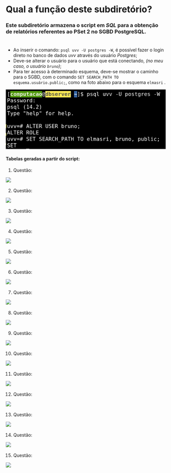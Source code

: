 # Qual a função deste subdiretório?

### Este subdiretório armazena o script em *SQL* para a obtenção de relatórios referentes ao PSet 2 no SGBD PostgreSQL.
#

- Ao inserir o comando: `psql uvv -U postgres -W`, é possível fazer o login direto no banco de dados *uvv* através do usuário *Postgres*;
- Deve-se alterar o usuário para o usuário que está conectando, *(no meu caso, o usuário `bruno`)*;
- Para ter acesso à determinado esquema, deve-se mostrar o caminho para o SGBD, com o comando `SET SEARCH_PATH TO esquema.usuário.public;`, como na foto abaixo para o esquema `elmasri` .

![Login](https://github.com/Lokchin/uvv_bd_1_cc1m/blob/main/pset2/screenshot_1st_folder/Login.jpg?raw=true)

#### Tabelas geradas a partir do script:
1. Questão:

![](https://github.com/Lokchin/uvv_bd_1_cc1m/blob/main/pset2/screenshot_1st_folder/Quest%C3%A3o%20(1).jpg?raw=true)

2. Questão:

![](https://github.com/Lokchin/uvv_bd_1_cc1m/blob/main/pset2/screenshot_1st_folder/Quest%C3%A3o%20(2).jpg?raw=true)

3. Questão:

![](https://github.com/Lokchin/uvv_bd_1_cc1m/blob/main/pset2/screenshot_1st_folder/Quest%C3%A3o%20(3).jpg?raw=true)

4. Questão:

![](https://github.com/Lokchin/uvv_bd_1_cc1m/blob/main/pset2/screenshot_1st_folder/Quest%C3%A3o%20(4).jpg?raw=true)

5. Questão:

![](https://github.com/Lokchin/uvv_bd_1_cc1m/blob/main/pset2/screenshot_1st_folder/Quest%C3%A3o%20(5).jpg?raw=true)

6. Questão:

![](https://github.com/Lokchin/uvv_bd_1_cc1m/blob/main/pset2/screenshot_1st_folder/Quest%C3%A3o%20(6).jpg?raw=true)

7. Questão:

![](https://github.com/Lokchin/uvv_bd_1_cc1m/blob/main/pset2/screenshot_1st_folder/Quest%C3%A3o%20(7).jpg?raw=true)

8. Questão:

![](https://github.com/Lokchin/uvv_bd_1_cc1m/blob/main/pset2/screenshot_1st_folder/Quest%C3%A3o%20(8).jpg?raw=true)

9. Questão:

![](https://github.com/Lokchin/uvv_bd_1_cc1m/blob/main/pset2/screenshot_1st_folder/Quest%C3%A3o%20(9).jpg?raw=true)

10. Questão:

![](https://github.com/Lokchin/uvv_bd_1_cc1m/blob/main/pset2/screenshot_1st_folder/Quest%C3%A3o%20(10).jpg?raw=true)

11. Questão:

![](https://github.com/Lokchin/uvv_bd_1_cc1m/blob/main/pset2/screenshot_1st_folder/Quest%C3%A3o%20(11).jpg?raw=true)

12. Questão:

![](https://github.com/Lokchin/uvv_bd_1_cc1m/blob/main/pset2/screenshot_1st_folder/Quest%C3%A3o%20(12).jpg?raw=true)

13. Questão:

![](https://github.com/Lokchin/uvv_bd_1_cc1m/blob/main/pset2/screenshot_1st_folder/Quest%C3%A3o%20(13).jpg?raw=true)

14. Questão:

![](https://github.com/Lokchin/uvv_bd_1_cc1m/blob/main/pset2/screenshot_1st_folder/Quest%C3%A3o%20(14).jpg?raw=true)

15. Questão:

![](https://github.com/Lokchin/uvv_bd_1_cc1m/blob/main/pset2/screenshot_1st_folder/Quest%C3%A3o%20(15).jpg?raw=true)


